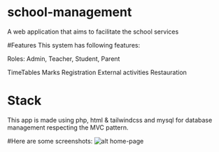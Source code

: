 # school-management

A web application that aims to facilitate the school services

#Features
This system has following features:

Roles:  Admin, Teacher, Student, Parent

TimeTables
Marks
Registration
External activities
Restauration


# Stack 
This app is made using php, html & tailwindcss and mysql for database management respecting the MVC pattern. 

#Here are some screenshots:
![alt home-page](https://drive.google.com/file/d/1xtRGk3dXjqEnFpSxsrrAzL8jmErMDCw9/view)



